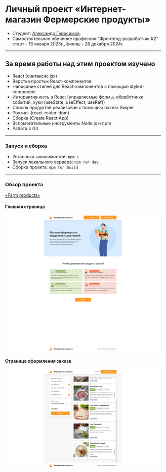 # Личный проект «Интернет-магазин Фермерские продукты»

* Студент: [Александр Герасимов](https://htmlacademy.ru/profile/alexandr-gerasimau).
* Самостоятельное обучение профессии "Фронтенд-разработчик #2" старт - 16 января 2023г., финиш - 26 декабря 2024г.

---

## За время работы над этим проектом изучено
<ul>
  <li>React (синтаксис jsx)</li>
  <li>Верстка простых React-компонентов</li>
  <li>Написание стилей для React-компонентов с помощью styled-component</li>
  <li>Интерактивность в React (управляемые формы, обработчики событий, хуки (useState, useEffect, useRef))</li>
  <li>Список продуктов реализован с помощью пакета Swiper</li>
  <li>Роутинг (react-router-dom)</li>
  <li>Сборка (Create React App)</li>
  <li>Вспомогательные инструменты Node.js и npm</li>
  <li>Работа с Git</li>
</ul>

---

### Запуск и сборка
<ul>
  <li>Установка зависимостей: <code>npm i</code></li>
  <li>Запуск локального сервера: <code>npm run dev</code></li>
  <li>Сборка проекта: <code>npm run build</code></li>
</ul>

---

### Обзор проекта
<a href="#" target="_blank">«Farm products»</a>

#### Главная страница
<img src="./readmi_image/course_react_farm_products.png" />

#### Страница оформления заказа
<img src="./readmi_image/course_react_farm_products_basket.png" />

